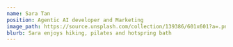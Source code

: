 ```yaml
---
name: Sara Tan
position: Agentic AI developer and Marketing
image_path: https://source.unsplash.com/collection/139386/601x601?a=.png
blurb: Sara enjoys hiking, pilates and hotspring bath
---
```

